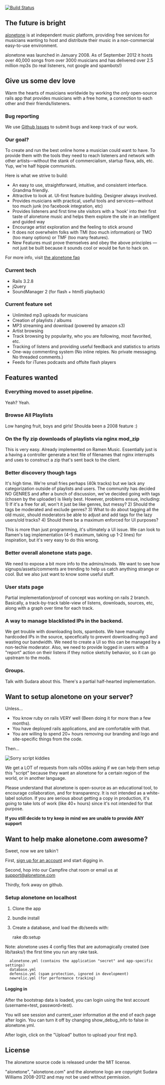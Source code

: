 [![Build Status](https://secure.travis-ci.org/sudara/alonetone.png)](http://travis-ci.org/sudara/alonetone)

## The future is bright

[alonetone](http://alonetone.com) is at independent music platform, providing free services for musicians wanting to host and distribute their music in a non-commercial easy-to-use environment.

alonetone was launched in January 2008. As of September 2012 it hosts over 40,000 songs from over 3000 musicians and has delivered over 2.5 million mp3s (to real listeners, not google and spambots!)

## Give us some dev love

Warm the hearts of musicians worldwide by working the *only* open-source rails app that provides musicians with a free home, a connection to each other and their friends/listeners.

### Bug reporting 

We use [Github Issues](http://github.com/sudara/alonetone/issues) to submit bugs and keep track of our work.

### Our goal?

To create and run the best online home a musician could want to have. To provide them with the tools they need to reach  listeners and network with other artists—without the stank of commercialism, startup flava, ads, etc. Yup, we're half hippie communists. 

Here is what we strive to build:

* An easy to use, straightforward, intuitive, and consistent interface. Grandma friendly.
* Attractive to look at. UI-first feature building. Designer always involved.
* Provides musicians with practical, useful tools and services—without too much junk (no facebook integration, etc)
* Provides listeners and first time site visitors with a 'hook' into their first taste of alonetone music and helps them explore the site in an intelligent and guided way
* Encourage artist exploration and the feeling to stick around
* It does not overwhelm folks with TMI (too much information) or TMO (too many options) or TMF (too many features).
* New Features must prove themselves and obey the above principles — not just be built because it sounds cool or would be fun to hack on.

For more info, visit [the alonetone faq](http://alonetone.com/about)

### Current tech

* Rails 3.2.8
* jQuery
* SoundManager 2 (for flash + html5 playback)


### Current feature set

* Unlimited mp3 uploads for musicians
* Creation of playlists / albums
* MP3 streaming and download (powered by amazon s3)
* Artist browsing
* Track browsing by popularity, who you are following, most favorited, etc.
* Tracking of listens and providing useful feedback and statistics to artists
* One-way commenting system (No inline relpies. No private messaging. No threaded comments.)
* Feeds for iTunes podcasts and offsite flash players

## Features wanted

### Everything moved to asset pipeline.
Yeah? Yeah.

### Browse All Playlists
Low hanging fruit, boys and girls! Shoulda been a 2008 feature :)

### On the fly zip downloads of playlists via nginx mod\_zip
This is very easy. Already implemented on Ramen Music. Essentially just is a having a controller generate a text file of filenames that nginx interrupts and uses to construct a zip that's sent back to the client.

### Better discovery though tags
It's high time. We're small fries perhaps (40k tracks) but we lack any categorization outside of playlists and users. The community has decided NO GENRES and after a bunch of discussion, we've decided going with tags (chosen by the uploader) is likely best. However, problems ensue, including: 
	1) If it's a free for all, won't it just be like genres, but messy? 
	2) Should the tags  be moderated and exclude genres? 
	3) What to do about tagging all the old music, should moderators be able to adjust and add tags for the lazy users/old tracks? 
	4) Should there be a maximum enforced for UI purposes?
	
This is more than just programming, it's ultimately a UI issue. We can look to Ramen's tag implementation (4-5 maximum, taking up 1-2 lines) for inspiration, but it's very easy to do this wrong.

### Better overall alonetone stats page. 
We need to expose a bit more info to the admins/mods. We want to see how signups/assets/comments are trending to help us catch anything strange or cool. But we also just want to know some useful stuff.

### User stats page
Partial implementation/proof of concept was working on rails 2 branch. Basically, a track-by-track table-view of listens, downloads, sources, etc, along with a graph over time for each track. 

### A way to manage blacklisted IPs in the backend. 
We get trouble with downloading bots, spambots. We have manually hardcoded IPs in the source, specefically to prevent downloading mp3 and wasting our bandwidth. We need to create a UI so this can be managed by a non-techie moderator. Also, we need to provide logged in users with a "report" action on their listens if they notice sketchy behavior, so it can go upstream to the mods.

### Groups. 
Talk with Sudara about this. There's a partial half-hearted implementation. 


## Want to setup alonetone on your server?

Unless...

* You know ruby on rails VERY well (Been doing it for more than a few months).
* You have deployed rails applications, and are comfortable with that.
* You are willing to spend 20+ hours removing our branding and logo and site-specific things from the code.

Then...

![Sorry script kiddies](https://img.skitch.com/20120908-1exaxnmix5mb82xaq32tjnrja.png)

We get a LOT of requests from rails n00bs asking if we can help them setup this "script" because they want an alonetone for a certain region of the world, or in another language. 

Please understand that alonetone is open-source as an educational tool, to encourage collaboration, and for transparency. It is not intended as a white-label solution. If you are serious about getting a copy in production, it's going to take lots of work (like 40+ hours) since it's not intended for that purpose.

**If you still decide to try keep in mind we are unable to provide ANY support** 

## Want to help make alonetone.com awesome?

Sweet, now we are talkin'!

First, [sign up for an account](http://alonetone.com) and start digging in.

Second, hop into our Campfire chat room or email us at support@alonetone.com

Thirdly, fork away on github.

### Setup alonetone on localhost


1) Clone the app

2) bundle install

3) Create a database, and load the db/seeds with:

      rake db:setup


Note: alonetone uses 4 config files that are automagically created (see lib/tasks/) the first time you run any rake task. 


      alonetone.yml (contains the application "secret" and app-specific settings)
      database.yml
      defensio.yml (spam protection, ignored in development)
      newrelic.yml (for performance tracking)


#### Logging in

After the bootstrap data is loaded, you can login using the test account (username=test, password=test).

You will see session and current\_user information at the end of each page after login. You can turn it off by changing show\_debug_info to false in alonetone.yml.

After login, click on the "Upload" button to upload your first mp3.

## License 

The alonetone source code is released under the MIT license. 

"alonetone", "alonetone.com" and the alonetone logo are copyright Sudara Williams 2008-2012 and may not be used without permission.
